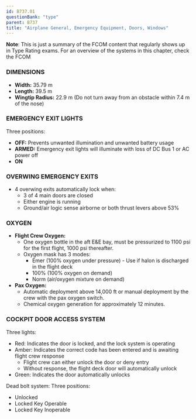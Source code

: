 ```yaml
---
id: B737.01
questionBank: "type"
parent: B737
title: "Airplane General, Emergency Equipment, Doors, Windows"
---
```


**Note**: This is just a summary of the FCOM content that regularly shows up in
Type Rating exams. For an overview of the systems in this chapter, check the
FCOM

### DIMENSIONS

- **Width:** 35.79 m
- **Length:** 39.5 m
- **Wingtip Radius:** 22.9 m (Do not turn away from an obstacle within 7.4 m of
  the nose)

### EMERGENCY EXIT LIGHTS

Three positions:

- **OFF:** Prevents unwanted illumination and unwanted battery usage
- **ARMED:** Emergency exit lights will illuminate with loss of DC Bus 1 or AC
  power off
- **ON**

### OVERWING EMERGENCY EXITS

- 4 overwing exits automatically lock when:
  - 3 of 4 main doors are closed
  - Either engine is running
  - Ground/air logic sense airborne or both thrust levers above 53%

### OXYGEN

- **Flight Crew Oxygen:**
  - One oxygen bottle in the aft E&E bay, must be pressurized to 1100 psi for
    the first flight, 1000 psi thereafter.
  - Oxygen mask has 3 modes:
    - Emer (100% oxygen under pressure) - Use if halon is discharged in the
      flight deck
    - 100% (100% oxygen on demand)
    - Norm (air/oxygen mixture on demand)
- **Pax Oxygen:**
  - Automatic deployment above 14,000 ft or manual deployment by the crew with
    the pax oxygen switch.
  - Chemical oxygen generation for approximately 12 minutes.

### COCKPIT DOOR ACCESS SYSTEM

Three lights:

- Red: Indicates the door is locked, and the lock system is operating
- Amber: Indicates the correct code has been entered and is awaiting flight crew
  response
  - Flight crew can either unlock the door or deny entry
  - Without response, the flight deck door will automatically unlock
- Green: Indicates the door automatically unlocks

Dead bolt system: Three positions:

- Unlocked
- Locked Key Operable
- Locked Key Inoperable
